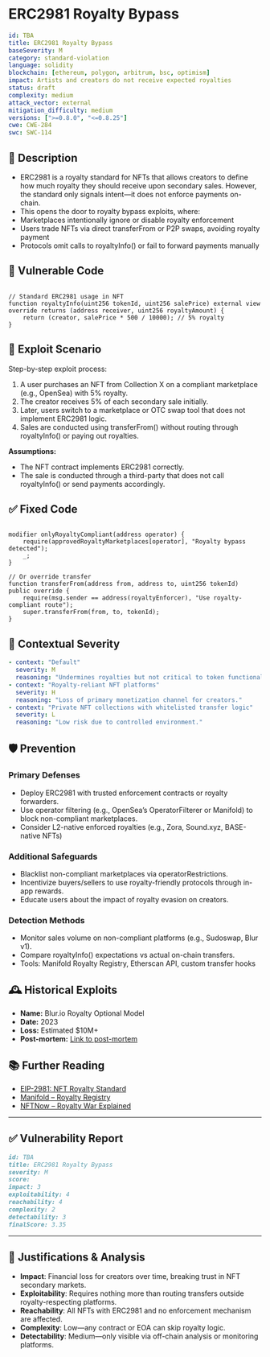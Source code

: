 # ERC2981 Royalty Bypass

```YAML
id: TBA
title: ERC2981 Royalty Bypass
baseSeverity: M
category: standard-violation
language: solidity
blockchain: [ethereum, polygon, arbitrum, bsc, optimism]
impact: Artists and creators do not receive expected royalties
status: draft
complexity: medium
attack_vector: external
mitigation_difficulty: medium
versions: [">=0.8.0", "<=0.8.25"]
cwe: CWE-284
swc: SWC-114
```

## 📝 Description

- ERC2981 is a royalty standard for NFTs that allows creators to define how much royalty they should receive upon secondary sales. However, the standard only signals intent—it does not enforce payments on-chain.
- This opens the door to royalty bypass exploits, where:
- Marketplaces intentionally ignore or disable royalty enforcement
- Users trade NFTs via direct transferFrom or P2P swaps, avoiding royalty payment
- Protocols omit calls to royaltyInfo() or fail to forward payments manually

## 🚨 Vulnerable Code

```solidity

// Standard ERC2981 usage in NFT
function royaltyInfo(uint256 tokenId, uint256 salePrice) external view override returns (address receiver, uint256 royaltyAmount) {
    return (creator, salePrice * 500 / 10000); // 5% royalty
}
```

## 🧪 Exploit Scenario

Step-by-step exploit process:

1. A user purchases an NFT from Collection X on a compliant marketplace (e.g., OpenSea) with 5% royalty.
2. The creator receives 5% of each secondary sale initially.
3. Later, users switch to a marketplace or OTC swap tool that does not implement ERC2981 logic.
4. Sales are conducted using transferFrom() without routing through royaltyInfo() or paying out royalties.

**Assumptions:**

- The NFT contract implements ERC2981 correctly.
- The sale is conducted through a third-party that does not call royaltyInfo() or send payments accordingly.

## ✅ Fixed Code

```solidity

modifier onlyRoyaltyCompliant(address operator) {
    require(approvedRoyaltyMarketplaces[operator], "Royalty bypass detected");
    _;
}

// Or override transfer
function transferFrom(address from, address to, uint256 tokenId) public override {
    require(msg.sender == address(royaltyEnforcer), "Use royalty-compliant route");
    super.transferFrom(from, to, tokenId);
}
```

## 🧭 Contextual Severity

```yaml
- context: "Default"
  severity: M
  reasoning: "Undermines royalties but not critical to token functionality."
- context: "Royalty-reliant NFT platforms"
  severity: H
  reasoning: "Loss of primary monetization channel for creators."
- context: "Private NFT collections with whitelisted transfer logic"
  severity: L
  reasoning: "Low risk due to controlled environment."
```

## 🛡️ Prevention

### Primary Defenses

- Deploy ERC2981 with trusted enforcement contracts or royalty forwarders.
- Use operator filtering (e.g., OpenSea’s OperatorFilterer or Manifold) to block non-compliant marketplaces.
- Consider L2-native enforced royalties (e.g., Zora, Sound.xyz, BASE-native NFTs)

### Additional Safeguards

- Blacklist non-compliant marketplaces via operatorRestrictions.
- Incentivize buyers/sellers to use royalty-friendly protocols through in-app rewards.
- Educate users about the impact of royalty evasion on creators.

### Detection Methods

- Monitor sales volume on non-compliant platforms (e.g., Sudoswap, Blur v1).
- Compare royaltyInfo() expectations vs actual on-chain transfers.
- Tools: Manifold Royalty Registry, Etherscan API, custom transfer hooks

## 🕰️ Historical Exploits

- **Name:** Blur.io Royalty Optional Model 
- **Date:** 2023 
- **Loss:** Estimated $10M+  
- **Post-mortem:** [Link to post-mortem](https://decrypt.co/) 
  
## 📚 Further Reading

- [EIP-2981: NFT Royalty Standard](https://eips.ethereum.org/EIPS/eip-2981) 
- [Manifold – Royalty Registry](https://royaltyregistry.xyz/)
- [NFTNow – Royalty War Explained](https://nftnow.com/)

--- 

## ✅ Vulnerability Report

```markdown
id: TBA
title: ERC2981 Royalty Bypass
severity: M
score:
impact: 3  
exploitability: 4  
reachability: 4  
complexity: 2  
detectability: 3  
finalScore: 3.35
```

---

## 📄 Justifications & Analysis

- **Impact**: Financial loss for creators over time, breaking trust in NFT secondary markets.
- **Exploitability**: Requires nothing more than routing transfers outside royalty-respecting platforms.
- **Reachability**: All NFTs with ERC2981 and no enforcement mechanism are affected.
- **Complexity**: Low—any contract or EOA can skip royalty logic.
- **Detectability**: Medium—only visible via off-chain analysis or monitoring platforms.
